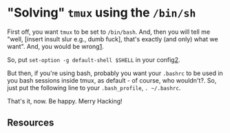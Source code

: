 # "Solving" `tmux` using the `/bin/sh`

First off, you want `tmux` to be set to 
`/bin/bash`. And, then you will tell me "well, 
[insert insult slur e.g., dumb fuck], that's 
exactly (and only) what we want". And, you 
would be wrong[1].

So, put `set-option -g default-shell $SHELL` in 
your config[2]. 

But then, if you're using bash, probably you 
want your `.bashrc` to be used in you bash 
sessions inside tmux, as default - of course, 
who wouldn't?. So, just put the following line 
to your `.bash_profile`, `. ~/.bashrc`.

That's it, now. Be happy. Merry Hacking!

## Resources
[1]: 
https://stackoverflow.com/questions/9652126/bashrc-profile-is-not-loaded-on-new-tmux-session-or-window-why
[2]:  
https://superuser.com/questions/1207463/tmux-doesnt-use-default-shell


